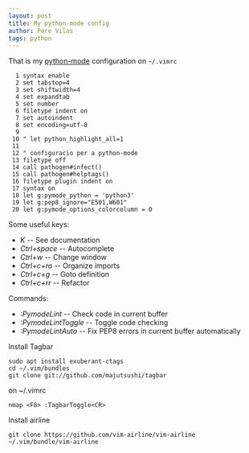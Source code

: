 ```yaml
---
layout: post
title: My python-mode config
author: Pere Vilas
tags: python
---
```


That is my [python-mode](https://github.com/python-mode/python-mode) configuration on ```~/.vimrc```

```
  1 syntax enable
  2 set tabstop=4
  3 set shiftwidth=4
  4 set expandtab
  5 set number
  6 filetype indent on
  7 set autoindent
  8 set encoding=utf-8
  9
 10 " let python_highlight_all=1
 11
 12 " configuracio per a python-mode
 13 filetype off
 14 call pathogen#infect()
 15 call pathogen#helptags()
 16 filetype plugin indent on
 17 syntax on
 18 let g:pymode_python = 'python3'
 19 let g:pep8_ignore="E501,W601"
 20 let g:pymode_options_colorcolumn = 0
```

Some useful keys:
- *K* -- See documentation
- *Ctrl+space* -- Autocomplete
- *Ctrl+w* -- Change window
- *Ctrl+c+ro* -- Organize imports
- *Ctrl+c+g* -- Goto definition
- *Ctrl+c+rr* -- Refactor

Commands:
- *:PymodeLint* -- Check code in current buffer
- *:PymodeLintToggle* -- Toggle code checking
- *:PymodeLintAuto* -- Fix PEP8 errors in current buffer automatically

Install Tagbar
```
sudo apt install exuberant-ctags
cd ~/.vim/bundles
git clone git://github.com/majutsushi/tagbar
```

on ~/.vimrc
```
nmap <F8> :TagbarToggle<CR>
```

Install airline
```
git clone https://github.com/vim-airline/vim-airline ~/.vim/bundle/vim-airline
```




